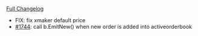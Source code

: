 [Full Changelog](https://github.com/c9s/bbgo/compare/v1.60.2...main)

 - FIX: fix xmaker default price
 - [#1744](https://github.com/c9s/bbgo/pull/1744): call b.EmitNew() when new order is added into activeorderbook
